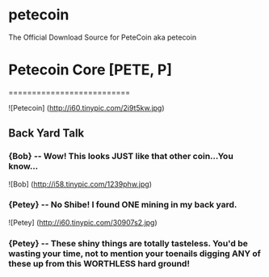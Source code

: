 # petecoin
The Official Download Source for PeteCoin aka petecoin
# Petecoin Core [PETE, P]
==========================

![Petecoin] (http://i60.tinypic.com/2i9t5kw.jpg)

## Back Yard Talk
### {Bob}   --  Wow! This looks JUST like that other coin...You know...
![Bob] (http://i58.tinypic.com/1239phw.jpg)
### {Petey} -- No Shibe! I found ONE mining in my back yard.
![Petey] (http://i60.tinypic.com/30907s2.jpg)
### {Petey} -- These shiny things are totally tasteless. You'd be wasting your time, not to mention your toenails digging ANY of these up from this WORTHLESS hard ground!

